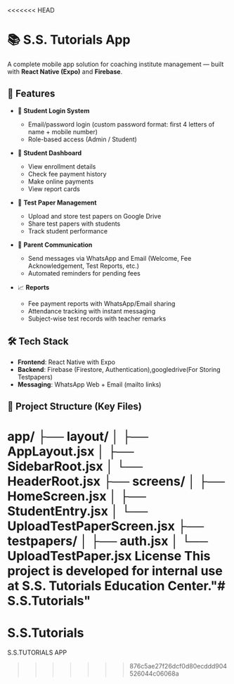 <<<<<<< HEAD
# 📚 S.S. Tutorials App

A complete mobile app solution for coaching institute management — built with **React Native (Expo)** and **Firebase**.

## 🚀 Features

- 🔐 **Student Login System**
  - Email/password login (custom password format: first 4 letters of name + mobile number)
  - Role-based access (Admin / Student)

- 🧾 **Student Dashboard**
  - View enrollment details
  - Check fee payment history
  - Make online payments
  - View report cards

- 🧪 **Test Paper Management**
  - Upload and store test papers on Google Drive
  - Share test papers with students
  - Track student performance

- 💬 **Parent Communication**
  - Send messages via WhatsApp and Email (Welcome, Fee Acknowledgement, Test Reports, etc.)
  - Automated reminders for pending fees

- 📈 **Reports**
  - Fee payment reports with WhatsApp/Email sharing
  - Attendance tracking with instant messaging
  - Subject-wise test records with teacher remarks

## 🛠️ Tech Stack

- **Frontend**: React Native with Expo
- **Backend**: Firebase (Firestore, Authentication),googledrive(For Storing Testpapers)
- **Messaging**: WhatsApp Web + Email (mailto links)

## 📁 Project Structure (Key Files)

app/
├── layout/
│ ├── AppLayout.jsx
│ ├── SidebarRoot.jsx
│ └── HeaderRoot.jsx
├── screens/
│ ├── HomeScreen.jsx
│ ├── StudentEntry.jsx
│ └── UploadTestPaperScreen.jsx
├── testpapers/
│ ├── auth.jsx
│ └── UploadTestPaper.jsx
License
This project is developed for internal use at S.S. Tutorials Education Center."# S.S.Tutorials" 
=======
# S.S.Tutorials
S.S.TUTORIALS APP
>>>>>>> 876c5ae27f26dcf0d80ecddd904526044c06068a
